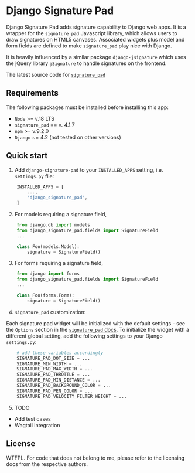 # Django Signature Pad

Django Signature Pad adds signature capability to Django web apps.
It is a wrapper for the `signature_pad` Javascript library, which allows
users to draw signatures on HTML5 canvases.  Associated widgets plus model and
form fields are defined to make `signature_pad` play nice with Django.

It is heavily influenced by a similar package `django-jsignature` which uses
the jQuery library `jSignature` to handle signatures on the frontend.

The latest source code for [`signature_pad`](https://github.com/szimek/signature_pad)


## Requirements

The following packages must be installed before installing this app:

+ `Node` >= v.18 LTS
+ `signature_pad` == v. 4.1.7
+ `npm` >= v.9.2.0
+ `Django` ~= 4.2 (not tested on other versions)



## Quick start

1. Add `django-signature-pad` to your `INSTALLED_APPS` setting,
    i.e. `settings.py` file:

```python
    INSTALLED_APPS = [
        ...,
        'django_signature_pad',
    ]

```


2. For models requiring a signature field,

```python
    from django.db import models
    from django_signature_pad.fields import SignatureField
    ...

    class Foo(models.Model):
        signature = SignatureField()

```


3. For forms requiring a signature field,

```python
    from django import forms
    from django_signature_pad.fields import SignatureField
    ...

    class Foo(forms.Form):
        signature = SignatureField()

```


4. `signature_pad` customization:

Each signature pad widget will be initialized with the default settings - see
the `Options` section in the [`signature_pad` docs](https://github.com/szimek/signature_pad).
To initialize the widget with a different global setting, add the following
settings to your Django `settings.py`:

```python
    # add these variables accordingly
    SIGNATURE_PAD_DOT_SIZE = ...
    SIGNATURE_MIN_WIDTH = ...
    SIGNATURE_PAD_MAX_WIDTH = ...
    SIGNATURE_PAD_THROTTLE = ...
    SIGNATURE_PAD_MIN_DISTANCE = ...
    SIGNATURE_PAD_BACKGROUND_COLOR = ...
    SIGNATURE_PAD_PEN_COLOR = ...
    SIGNATURE_PAD_VELOCITY_FILTER_WEIGHT = ...
```

5. TODO

+ Add test cases
+ Wagtail integration


## License

WTFPL.  For code that does not belong to me, please refer to the licensing
docs from the respective authors.

